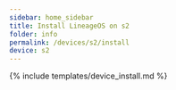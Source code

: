 ```yaml
---
sidebar: home_sidebar
title: Install LineageOS on s2
folder: info
permalink: /devices/s2/install
device: s2
---
```

{% include templates/device_install.md %}
